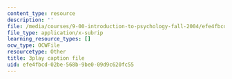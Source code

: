 ```yaml
---
content_type: resource
description: ''
file: /media/courses/9-00-introduction-to-psychology-fall-2004/efe4fbcd02be568b9be009d9c620fc55_10497.vtt
file_type: application/x-subrip
learning_resource_types: []
ocw_type: OCWFile
resourcetype: Other
title: 3play caption file
uid: efe4fbcd-02be-568b-9be0-09d9c620fc55
---
```

